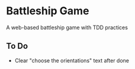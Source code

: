 # Battleship Game

A web-based battleship game with TDD practices

## To Do

- Clear "choose the orientations" text after done
